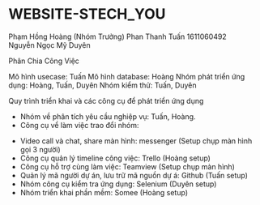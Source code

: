 # WEBSITE-STECH_YOU

Phạm Hồng Hoàng (Nhóm Trưởng)
Phan Thanh Tuấn 1611060492  
Nguyễn Ngọc Mỹ Duyên  

Phân Chia Công Việc 

Mô hình usecase: Tuấn
Mô hình database: Hoàng
Nhóm phát triển ứng dụng: Hoàng, Tuấn, Duyên
Nhóm kiểm thử: Tuấn, Duyên

Quy trình triển khai và các công cụ để phát triển ứng dụng
- Nhóm về phân tích yêu cầu nghiệp vụ: Tuấn, Hoàng.
- Công cụ về làm việc trao đổi nhóm:
+ Video call và chat, share màn hình: messenger (Setup chụp màn hình gọi 3 người)
+ Công cụ quản lý timeline công việc: Trello (Hoàng setup)
+ Công cụ hỗ trợ cùng làm việc: Teamview (Setup chụp màn hình)
+ Quản lý mã người dự án, lưu trữ mã nguồn dự á: Github (Tuấn setup)
+ Nhóm công cụ kiểm tra ứng dụng: Selenium (Duyên setup)
+ Nhóm triển khai phần mềm: Somee (Hoàng setup)
